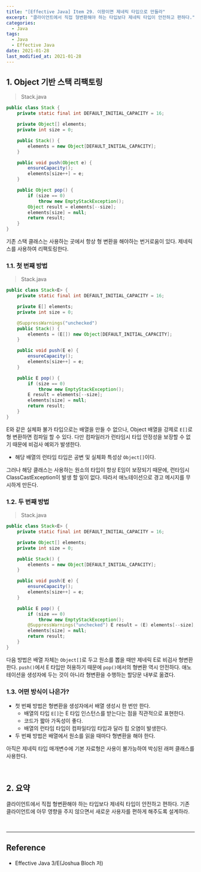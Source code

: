 ```yaml
---
title: "[Effective Java] Item 29. 이왕이면 제네릭 타입으로 만들라"
excerpt: "클라이언트에서 직접 형변환해야 하는 타입보다 제네릭 타입이 안전하고 편하다."
categories:
  - Java
tags:
  - Java
  - Effective Java
date: 2021-01-28
last_modified_at: 2021-01-28
---
```


## 1. Object 기반 스택 리팩토링

> Stack.java

```java
public class Stack {
    private static final int DEFAULT_INITIAL_CAPACITY = 16;

    private Object[] elements;
    private int size = 0;

    public Stack() {
        elements = new Object[DEFAULT_INITIAL_CAPACITY];
    }

    public void push(Object e) {
        ensureCapacity();
        elements[size++] = e;
    }

    public Object pop() {
        if (size == 0)
            throw new EmptyStackException();
        Object result = elements[--size];
        elements[size] = null;
        return result;
    }
}
```

기존 스택 클래스는 사용하는 곳에서 항상 형 변환을 해야하는 번거로움이 있다. 제네릭스를 사용하여 리팩토링한다.

### 1.1. 첫 번째 방법

> Stack.java

```java
public class Stack<E> {
    private static final int DEFAULT_INITIAL_CAPACITY = 16;

    private E[] elements;
    private int size = 0;

    @SuppressWarnings("unchecked")
    public Stack() {
        elements = (E[]) new Object[DEFAULT_INITIAL_CAPACITY];
    }

    public void push(E e) {
        ensureCapacity();
        elements[size++] = e;
    }

    public E pop() {
        if (size == 0)
            throw new EmptyStackException();
        E result = elements[--size];
        elements[size] = null;
        return result;
    }
}
```

E와 같은 실체화 불가 타입으로는 배열을 만들 수 없으나, Object 배열을 강제로 ``E[]``로 형 변환하면 컴파일 할 수 있다. 다만 컴파일러가 런타임시 타입 안정성을 보장할 수 없기 때문에 비검사 예외가 발생한다.

* 해당 배열의 런타임 타입은 공변 및 실체화 특성상 ``Object[]``이다.

그러나 해당 클래스는 사용하는 원소의 타입이 항상 E임이 보장되기 때문에, 런타임시 ClassCastException이 발생 할 일이 없다. 따라서 애노테이션으로 경고 메시지를 무시하게 만든다.

### 1.2. 두 번째 방법

> Stack.java

```java
public class Stack<E> {
    private static final int DEFAULT_INITIAL_CAPACITY = 16;

    private Object[] elements;
    private int size = 0;

    public Stack() {
        elements = new Object[DEFAULT_INITIAL_CAPACITY];
    }

    public void push(E e) {
        ensureCapacity();
        elements[size++] = e;
    }

    public E pop() {
        if (size == 0)
            throw new EmptyStackException();
        @SuppressWarnings("unchecked") E result = (E) elements[--size];
        elements[size] = null;
        return result;
    }
}
```

다음 방법은 배열 자체는 ``Object[]``로 두고 원소를 뽑을 때만 제네릭 E로 비검사 형변환한다. ``push()``에서 E 타입만 허용하기 때문에 ``pop()``에서의 형변환 역시 안전하다. 애노테이션을 생성자에 두는 것이 아니라 형변환을 수행하는 할당문 내부로 옮겼다.

### 1.3. 어떤 방식이 나은가?

* 첫 번째 방법은 형변환을 생성자에서 배열 생성시 한 번만 한다.
  * 배열의 타입 ``E[]``는 E 타입 인스턴스를 받는다는 점을 직관적으로 표현한다.
  * 코드가 짧아 가독성이 좋다.
  * 배열의 런타임 타입이 컴파일타임 타입과 달라 힙 오염이 발생한다.
* 두 번째 방법은 배열에서 원소를 읽을 때마다 형변환을 해야 한다.

아직은 제네릭 타입 매개변수에 기본 자료형은 사용이 불가능하여 박싱된 래퍼 클래스를 사용한다.

<br>

## 2. 요약

클라이언트에서 직접 형변환해야 하는 타입보다 제네릭 타입이 안전하고 편하다. 기존 클라이언트에 아무 영향을 주지 않으면서 새로운 사용자를 편하게 해주도록 설계하라.

<br>

---

## Reference

* Effective Java 3/E(Joshua Bloch 저)
